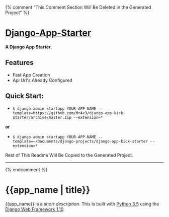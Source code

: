 {% comment "This Comment Section Will Be Deleted in the Generated Project" %}

# [Django-App-Starter][docs]

**A Django App Starter.**

## Features
- Fast App Creation
- Api Url's Already Configured

## Quick Start:

- `$ django-admin startapp YOUR-APP-NAME --template=https://github.com/Mr4x3/django-app-kick-starter/archive/master.zip --extension=*`

__or__

- `$ django-admin startapp YOUR-APP-NAME --template=~/Documents/django-projects/django-app-kick-starter --extension=*`


[docs]: https://github.com/Mr4x3/django-app-kick-starter/README.md

Rest of This Readme Will Be Copied to the Generated Project.

--------------------------------------------------------------------------------------------

{% endcomment %}
# {{app_name | title}}

{{app_name}} is a _short description_. This is built with [Python 3.5][0] using the [Django Web Framework 1.10][1].

[0]: https://www.python.org/
[1]: https://www.djangoproject.com/
